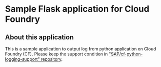 # Sample Flask application for Cloud Foundry
## About this application
This is a sample application to output log from python application on Cloud Foundry (CF).
Please keep the support condition in ["SAP/cf-python-logging-support" repository](https://github.com/SAP/cf-python-logging-support#features).

